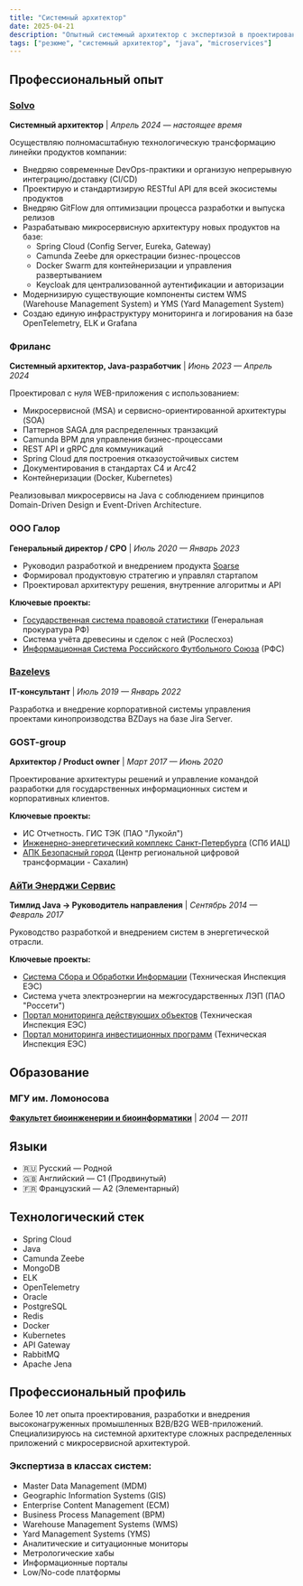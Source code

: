 ```yaml
---
title: "Системный архитектор"
date: 2025-04-21
description: "Опытный системный архитектор с экспертизой в проектировании высоконагруженных промышленных систем"
tags: ["резюме", "системный архитектор", "java", "microservices"]
---
```



## Профессиональный опыт

### [Solvo](https://www.solvo.ru)
**Системный архитектор** | *Апрель 2024 — настоящее время*

Осуществляю полномасштабную технологическую трансформацию линейки продуктов компании:
- Внедряю современные DevOps-практики и организую непрерывную интеграцию/доставку (CI/CD)
- Проектирую и стандартизирую RESTful API для всей экосистемы продуктов
- Внедряю GitFlow для оптимизации процесса разработки и выпуска релизов
- Разрабатываю микросервисную архитектуру новых продуктов на базе:
  - Spring Cloud (Config Server, Eureka, Gateway)
  - Camunda Zeebe для оркестрации бизнес-процессов
  - Docker Swarm для контейнеризации и управления развертыванием
  - Keycloak для централизованной аутентификации и авторизации
- Модернизирую существующие компоненты систем WMS (Warehouse Management System) и YMS (Yard Management System)
- Создаю единую инфраструктуру мониторинга и логирования на базе OpenTelemetry, ELK и Grafana

### Фриланс
**Системный архитектор, Java-разработчик** | *Июнь 2023 — Апрель 2024*

Проектировал с нуля WEB-приложения с использованием:
- Микросервисной (MSA) и сервисно-ориентированной архитектуры (SOA)
- Паттернов SAGA для распределенных транзакций
- Camunda BPM для управления бизнес-процессами
- REST API и gRPC для коммуникаций
- Spring Cloud для построения отказоустойчивых систем
- Документирования в стандартах C4 и Arc42
- Контейнеризации (Docker, Kubernetes)

Реализовывал микросервисы на Java с соблюдением принципов Domain-Driven Design и Event-Driven Architecture.

### ООО Галор
**Генеральный директор / CPO** | *Июль 2020 — Январь 2023*

- Руководил разработкой и внедрением продукта [Soarse](/projects/soarse)
- Формировал продуктовую стратегию и управлял стартапом
- Проектировал архитектуру решения, внутренние алгоритмы и API

**Ключевые проекты:**
- [Государственная система правовой статистики](/projects/gas-ps) (Генеральная прокуратура РФ)
- Система учёта древесины и сделок с ней (Рослесхоз)
- [Информационная Система Российского Футбольного Союза](/projects/rfs) (РФС)

### [Bazelevs](https://www.bazelevs.ru)
**IT-консультант** | *Июль 2019 — Январь 2022*

Разработка и внедрение корпоративной системы управления проектами кинопроизводства BZDays на базе Jira Server.

### GOST-group
**Архитектор / Product owner** | *Март 2017 — Июнь 2020*

Проектирование архитектуры решений и управление командой разработки для государственных информационных систем и корпоративных клиентов.

**Ключевые проекты:**
- ИС Отчетность. ГИС ТЭК (ПАО "Лукойл")
- [Инженерно-энергетический комплекс Санкт-Петербурга](/projects/iek-spb) (СПб ИАЦ)
- [АПК Безопасный город](/projects/apk-bg) (Центр региональной цифровой трансформации - Сахалин)

### [АйТи Энерджи Сервис](https://www.it-energy.ru)
**Тимлид Java → Руководитель направления** | *Сентябрь 2014 — Февраль 2017*

Руководство разработкой и внедрением систем в энергетической отрасли.

**Ключевые проекты:**
- [Система Сбора и Обработки Информации](/projects/as-sioi) (Техническая Инспекция ЕЭС)
- Система учета электроэнергии на межгосударственных ЛЭП (ПАО "Россети")
- [Портал мониторинга действующих объектов](/projects/portal-mdo) (Техническая Инспекция ЕЭС)
- [Портал мониторинга инвестиционных программ](/projects/portal-mip) (Техническая Инспекция ЕЭС)

## Образование

### МГУ им. Ломоносова
**[Факультет биоинженерии и биоинформатики](/projects/bioinformatics)** | *2004 — 2011*

## Языки

- 🇷🇺 Русский — Родной
- 🇬🇧 Английский — C1 (Продвинутый)
- 🇫🇷 Французский — A2 (Элементарный)

## Технологический стек

- Spring Cloud
- Java
- Camunda Zeebe
- MongoDB
- ELK
- OpenTelemetry
- Oracle
- PostgreSQL
- Redis
- Docker
- Kubernetes
- API Gateway
- RabbitMQ
- Apache Jena

## Профессиональный профиль

Более 10 лет опыта проектирования, разработки и внедрения высоконагруженных промышленных B2B/B2G WEB-приложений. Специализируюсь на системной архитектуре сложных распределенных приложений с микросервисной архитектурой.

### Экспертиза в классах систем:
- Master Data Management (MDM)
- Geographic Information Systems (GIS)
- Enterprise Content Management (ECM)
- Business Process Management (BPM)
- Warehouse Management Systems (WMS)
- Yard Management Systems (YMS)
- Аналитические и ситуационные мониторы
- Метрологические хабы
- Информационные порталы
- Low/No-code платформы